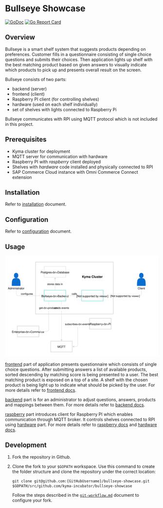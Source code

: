 # Bullseye Showcase

[![GoDoc](https://godoc.org/github.com/kyma-incubator/bullseye-showcase?status.svg)](https://godoc.org/github.com/kyma-incubator/bullseye-showcase)
[![Go Report Card](https://goreportcard.com/badge/kyma-incubator/bullseye-showcase)](https://goreportcard.com/kyma-incubator/bullseye-showcase)

## Overview
   Bullseye is a smart shelf system that suggests products depending on preferences.
   Customer fills in a questionnaire consisting of single choice questions and
   submits their choices. Then application lights up shelf with the best matching
   product based on given answers to visually indicate which products to pick up
   and presents overall result on the screen.

   Bullseye consists of two parts:
   - backend (server)
   - frontend (client)
   - Raspberry PI client (for controlling shelves)
   - hardware (used on each shelf individually)
   - set of shelves with lights connected to Raspberry Pi
     
   Bullseye communicates with RPI using MQTT protocol which is not included in this project.

## Prerequisites
   - Kyma cluster for deployment
   - MQTT server for communication with hardware
   - Raspberry PI with *raspberry* client deployed
   - Shelves with *hardware* code installed and physically connected to RPI
   - SAP Commerce Cloud instance with Omni Commerce Connect extension

## Installation
   Refer to [installation](./backend/docs/installation.org) document.
   
## Configuration
   Refer to [configuration](./backend/docs/configuration.org) document.

## Usage
   ![Diagram Bullseye](./docs/assets/diagram_bullseye.svg)

   [frontend](./frontend) part of application presents questionnaire which consists of single choice questions.
   After submitting answers a list of available products, sorted descending by matching score
   is being presented to a user. The best matching product is exposed on a top of a site.
   A shelf with the chosen product is being light up to indicate what should be picked by the user.
   For more details refer to [frontend docs](./frontend/README.md).

   [backend](./backend) part is for an administrator to adjust questions, answers, products and
   mappings between them. For more details refer to [backend docs](./backend/README.md).

   [raspberry](./raspberry) part introduces client for Raspberry PI which enables communication through MQTT broker.
   It controls shelves connected to RPI using [hardware](./hardware) part. For more details refer to
   [raspberry docs](./raspberry/README.md) and [hardware docs](./hardware/README.md).

## Development
1. Fork the repository in Github.
2. Clone the fork to your `$GOPATH` workspace. Use this command to create the folder structure and clone the repository under the correct location:

    ```
    git clone git@github.com:{GitHubUsername}/bullseye-showcase.git $GOPATH/src/github.com/kyma-incubator/bullseye-showcase
    ```

    Follow the steps described in the [`git-workflow.md`](https://github.com/kyma-project/community/blob/master/contributing/03-git-workflow.md) document to configure your fork.
